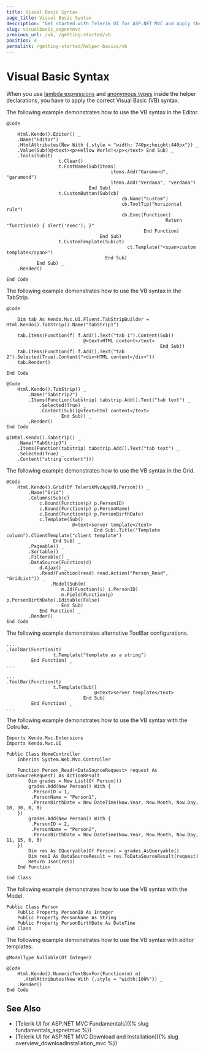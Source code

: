 ```yaml
---
title: Visual Basic Syntax
page_title: Visual Basic Syntax
description: "Get started with Telerik UI for ASP.NET MVC and apply the proper Visual Basic syntax when using lambda expressions and anonymous types inside the helper declarations."
slug: visualbasic_aspnetmvc
previous_url: /vb, /getting-started/vb
position: 4
permalink: /getting-started/helper-basics/vb
---
```


# Visual Basic Syntax

When you use [lambda expressions](http://msdn.microsoft.com/en-us/library/bb531253.aspx) and [anonymous types](http://msdn.microsoft.com/en-us/library/bb384767.aspx) inside the helper declarations, you have to apply the correct Visual Basic (VB) syntax.

The following example demonstrates how to use the VB syntax in the Editor.

    @Code

        Html.Kendo().Editor() _
        .Name("Editor") _
        .HtmlAttributes(New With {.style = "width: 740px;height:440px"}) _
        .Value(Sub()@<text><p>Hellow World!</p></text> End Sub) _
        .Tools(Sub(t)
                       t.Clear()
                       t.FontName(Sub(items)
                                          items.Add("Garamond", "garamond")
                                          items.Add("Verdana", "verdana")
                                  End Sub)
                       t.CustomButton(Sub(cb)
                                              cb.Name("custom")
                                              cb.ToolTip("horizontal rule")
                                              cb.Exec(Function()
                                                              Return "function(e) { alert('exec'); }"
                                                      End Function)
                                      End Sub)
                       t.CustomTemplate(Sub(ct)
                                                ct.Template("<span>custom template</span>")
                                        End Sub)
               End Sub) _
        .Render()

    End Code

The following example demonstrates how to use the VB syntax in the TabStrip.

    @Code

        Dim tab As Kendo.Mvc.UI.Fluent.TabStripBuilder = Html.Kendo().TabStrip().Name("TabStrip1")

        tab.Items(Function(f) f.Add().Text("tab 1").Content(Sub()
                                @<text>HTML content</text>
                                                            End Sub))
        tab.Items(Function(f) f.Add().Text("tab 2").Selected(True).Content("<div>HTML content</div>"))
        tab.Render()

    End Code

    @Code
        Html.Kendo().TabStrip() _
            .Name("TabStrip2") _
            .Items(Function(tabstrip) tabstrip.Add().Text("tab text") _
                .Selected(True) _
                .Content(Sub()@<text>html content</text>
                        End Sub)) _
            .Render()
    End Code

    @(Html.Kendo().TabStrip() _
        .Name("TabStrip3") _
        .Items(Function(tabstrip) tabstrip.Add().Text("tab text") _
        .Selected(True) _
        .Content("string content")))

The following example demonstrates how to use the VB syntax in the Grid.

    @Code
        Html.Kendo().Grid(Of TelerikMvcAppVB.Person)() _
            .Name("Grid") _
            .Columns(Sub(c)
                c.Bound(Function(p) p.PersonID)
                c.Bound(Function(p) p.PersonName)
                c.Bound(Function(p) p.PersonBirthDate)
                c.Template(Sub()
                            @<text>server template</text>
                                    End Sub).Title("Template column").ClientTemplate("client template")
                     End Sub) _
            .Pageable() _
            .Sortable() _
            .Filterable() _
            .DataSource(Function(d)
                d.Ajax() _
                .Read(Function(read) read.Action("Person_Read", "GridList")) _
                    .Model(Sub(m)
                        m.Id(Function(i) i.PersonID)
                        m.Field(Function(p) p.PersonBirthDate).Editable(False)
                        End Sub)
                End Function) _
            .Render()
    End Code

The following example demonstrates alternative ToolBar configurations.

    ...
    .ToolBar(Function(t)
                     t.Template("template as a string")
             End Function) _
    ...

    ...
    .ToolBar(Function(t)
                     t.Template(Sub()
                                    @<text>server template</text>
                                End Sub)
             End Function) _
    ...

The following example demonstrates how to use the VB syntax with the Cotroller.

    Imports Kendo.Mvc.Extensions
    Imports Kendo.Mvc.UI

    Public Class HomeController
        Inherits System.Web.Mvc.Controller

        Function Person_Read(<DataSourceRequest> request As DataSourceRequest) As ActionResult
            Dim grades = New List(Of Person)()
            grades.Add(New Person() With {
             .PersonID = 1,
             .PersonName = "Person1",
             .PersonBirthDate = New DateTime(Now.Year, Now.Month, Now.Day, 10, 30, 0, 0)
        })
            grades.Add(New Person() With {
             .PersonID = 2,
             .PersonName = "Person2",
             .PersonBirthDate = New DateTime(Now.Year, Now.Month, Now.Day, 11, 15, 0, 0)
        })
            Dim res As IQueryable(Of Person) = grades.AsQueryable()
            Dim res1 As DataSourceResult = res.ToDataSourceResult(request)
            Return Json(res1)
        End Function

    End Class

The following example demonstrates how to use the VB syntax with the Model.

    Public Class Person
        Public Property PersonID As Integer
        Public Property PersonName As String
        Public Property PersonBirthDate As DateTime
    End Class

The following example demonstrates how to use the VB syntax with editor templates.

    @ModelType Nullable(Of Integer)

    @Code
        Html.Kendo().NumericTextBoxFor(Function(m) m) _
          .HtmlAttributes(New With {.style = "width:100%"}) _
        .Render()
    End Code

## See Also

* [Telerik UI for ASP.NET MVC Fundamentals]({% slug fundamentals_aspnetmvc %})
* [Telerik UI for ASP.NET MVC Download and Installation]({% slug overview_downloadinstallation_mvc %})

